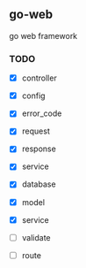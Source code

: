 ## go-web
go web framework

### TODO
- [x] controller 
- [x] config 
- [x] error_code 
- [x] request 
- [x] response 
- [x] service
- [x] database
- [x] model

- [x] service
- [ ] validate
- [ ] route
